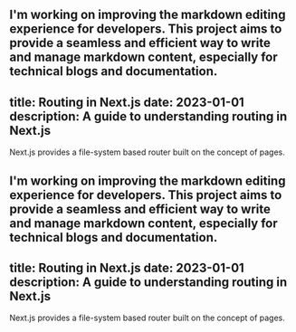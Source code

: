 
I'm working on improving the markdown editing experience for developers. This project aims to provide a seamless and efficient way to write and manage markdown content, especially for technical blogs and documentation.
---
title: Routing in Next.js
date: 2023-01-01
description: A guide to understanding routing in Next.js
---

Next.js provides a file-system based router built on the concept of pages.

I'm working on improving the markdown editing experience for developers. This project aims to provide a seamless and efficient way to write and manage markdown content, especially for technical blogs and documentation.
---
title: Routing in Next.js
date: 2023-01-01
description: A guide to understanding routing in Next.js
---

Next.js provides a file-system based router built on the concept of pages.

